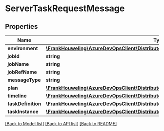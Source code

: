 # ServerTaskRequestMessage

## Properties
Name | Type | Description | Notes
------------ | ------------- | ------------- | -------------
**environment** | [**\FrankHouweling\AzureDevOpsClient\DistributedTask\Model\JobEnvironment**](JobEnvironment.md) |  | [optional] 
**jobId** | **string** |  | [optional] 
**jobName** | **string** |  | [optional] 
**jobRefName** | **string** |  | [optional] 
**messageType** | **string** |  | [optional] 
**plan** | [**\FrankHouweling\AzureDevOpsClient\DistributedTask\Model\TaskOrchestrationPlanReference**](TaskOrchestrationPlanReference.md) |  | [optional] 
**timeline** | [**\FrankHouweling\AzureDevOpsClient\DistributedTask\Model\TimelineReference**](TimelineReference.md) |  | [optional] 
**taskDefinition** | [**\FrankHouweling\AzureDevOpsClient\DistributedTask\Model\TaskDefinition**](TaskDefinition.md) |  | [optional] 
**taskInstance** | [**\FrankHouweling\AzureDevOpsClient\DistributedTask\Model\TaskInstance**](TaskInstance.md) |  | [optional] 

[[Back to Model list]](../README.md#documentation-for-models) [[Back to API list]](../README.md#documentation-for-api-endpoints) [[Back to README]](../README.md)


